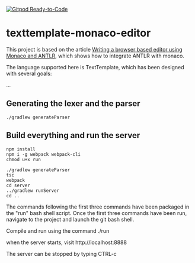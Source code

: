 [![Gitpod Ready-to-Code](https://img.shields.io/badge/Gitpod-Ready--to--Code-blue?logo=gitpod)](https://gitpod.io/#https://github.com/eisnerw/texttemplate-editor) 

# texttemplate-monaco-editor

This project is based on the article [Writing a browser based editor using Monaco and ANTLR](https://tomassetti.me/writing-a-browser-based-editor-using-monaco-and-antlr/), which shows how to integrate ANTLR with monaco.

The language supported here is TextTemplate, which has been designed with several goals:

   ...


## Generating the lexer and the parser
```
./gradlew generateParser
```

## Build everything and run the server

```
npm install
npm i -g webpack webpack-cli
chmod u+x run

./gradlew generateParser
tsc
webpack
cd server
../gradlew runServer
cd .. 
```

The  commands following the first three commands have been packaged in the "run" bash shell script.
Once the first three commands have been run, navigate to the project and launch the git bash shell.  

Compile and run using the command ./run

when the server starts, visit http://localhost:8888

The server can be stopped by typing CTRL-c

